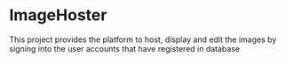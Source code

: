 # ImageHoster
This project provides the platform to host, display and edit the images by signing into the user accounts that have registered in database
